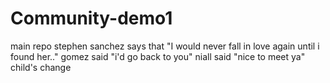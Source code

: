 # Community-demo1
main repo 
stephen sanchez says that "I would never fall in love again until i found her.."
gomez said "i'd go back to you"
niall said "nice to meet ya"
child's change